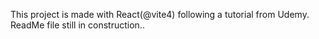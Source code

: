 This project is made with React(@vite4) following a tutorial from Udemy. ReadMe file still in construction..
